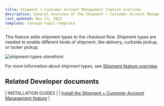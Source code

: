 ```yaml
---
title: Shipment + Customer Account Management feature overview
description: General overview of the Shipment + Customer Account Management feature
last_updated: Nov 23, 2023
template: concept-topic-template
---
```


This feature adds shipment types to the checkout flow. Shipment types are needed to enable different kinds of shipment, like delivery, curbside pickup, or locker pickup.

![shipment-types-storefront]()


For more information about shipment types, see [Shipment feature overview](/docs/pbc/all/carrier-management/{{page.version}}/base-shop/shipment-feature-overview.html).


## Related Developer documents

| INSTALLATION GUIDES |
| [Install the Shipment + Customer Account Management feature](/docs/pbc/all/carrier-management/{{page.version}}/base-shop/shipment-customer-account-management-feature-overview.html) |
